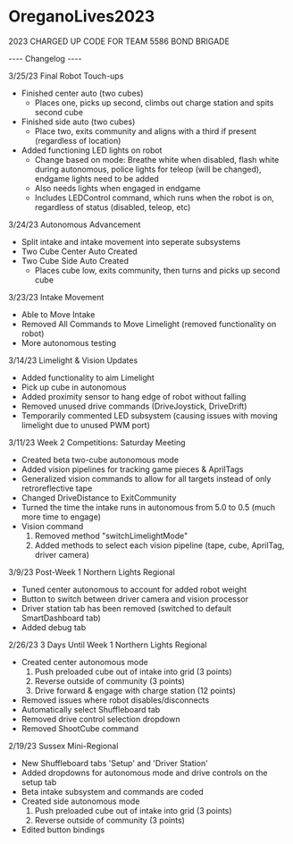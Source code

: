 # OreganoLives2023
2023 CHARGED UP CODE FOR TEAM 5586 BOND BRIGADE


---- Changelog ----

3/25/23 Final Robot Touch-ups
  - Finished center auto (two cubes)
    - Places one, picks up second, climbs out charge station and spits second cube
  - Finished side auto (two cubes)
    - Place two, exits community and aligns with a third if present (regardless of location)
  - Added functioning LED lights on robot
    - Change based on mode: Breathe white when disabled, flash white during autonomous, police lights for teleop (will be changed), endgame lights need to be added
    - Also needs lights when engaged in endgame
    - Includes LEDControl command, which runs when the robot is on, regardless of status (disabled, teleop, etc)

  
3/24/23 Autonomous Advancement
  - Split intake and intake movement into seperate subsystems
  - Two Cube Center Auto Created
  - Two Cube Side Auto Created
    - Places cube low, exits community, then turns and picks up second cube

3/23/23 Intake Movement
  - Able to Move Intake
  - Removed All Commands to Move Limelight (removed functionality on robot)
  - More autonomous testing
  
3/14/23 Limelight & Vision Updates
  - Added functionality to aim Limelight
  - Pick up cube in autonomous
  - Added proximity sensor to hang edge of robot without falling
  - Removed unused drive commands (DriveJoystick, DriveDrift)
  - Temporarily commented LED subsystem (causing issues with moving limelight due to unused PWM port)

3/11/23 Week 2 Competitions: Saturday Meeting
  - Created beta two-cube autonomous mode
  - Added vision pipelines for tracking game pieces & AprilTags
  - Generalized vision commands to allow for all targets instead of only retroreflective tape
  - Changed DriveDistance to ExitCommunity
  - Turned the time the intake runs in autonomous from 5.0 to 0.5 (much more time to engage)
  - Vision command
    1. Removed method "switchLimelightMode"
    2. Added methods to select each vision pipeline (tape, cube, AprilTag, driver camera)

3/9/23 Post-Week 1 Northern Lights Regional
  - Tuned center autonomous to account for added robot weight
  - Button to switch between driver camera and vision processor
  - Driver station tab has been removed (switched to default SmartDashboard tab)
  - Added debug tab

2/26/23 3 Days Until Week 1 Northern Lights Regional
  - Created center autonomous mode
    1. Push preloaded cube out of intake into grid (3 points)
    2. Reverse outside of community (3 points)
    3. Drive forward & engage with charge station (12 points)
  - Removed issues where robot disables/disconnects
  - Automatically select Shuffleboard tab
  - Removed drive control selection dropdown
  - Removed ShootCube command

2/19/23 Sussex Mini-Regional
  - New Shuffleboard tabs 'Setup' and 'Driver Station'
  - Added dropdowns for autonomous mode and drive controls on the setup tab
  - Beta intake subsystem and commands are coded
  - Created side autonomous mode
    1. Push preloaded cube out of intake into grid (3 points)
    2. Reverse outside of community (3 points)
  - Edited button bindings